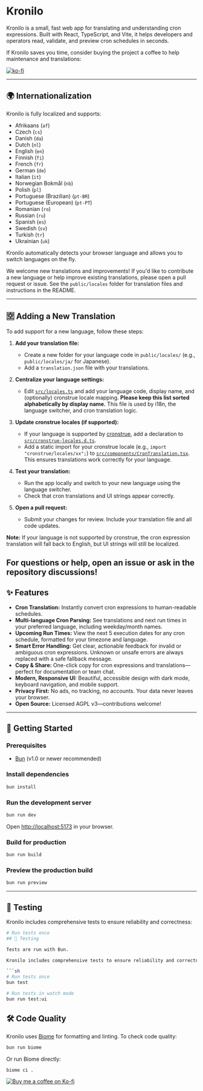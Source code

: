 # Kronilo

Kronilo is a small, fast web app for translating and understanding cron expressions. Built with React, TypeScript, and Vite, it helps developers and operators read, validate, and preview cron schedules in seconds.

If Kronilo saves you time, consider buying the project a coffee to help maintenance and translations:

[![ko-fi](https://ko-fi.com/img/githubbutton_sm.svg)](https://ko-fi.com/T6T31HRCAR)

---

## 🌍 Internationalization

Kronilo is fully localized and supports:

 - Afrikaans (`af`)
 - Czech (`cs`)
 - Danish (`da`)
 - Dutch (`nl`)
 - English (`en`)
 - Finnish (`fi`)
 - French (`fr`)
 - German (`de`)
 - Italian (`it`)
 - Norwegian Bokmål (`nb`)
 - Polish (`pl`)
 - Portuguese (Brazilian) (`pt-BR`)
 - Portuguese (European) (`pt-PT`)
 - Romanian (`ro`)
 - Russian (`ru`)
 - Spanish (`es`)
 - Swedish (`sv`)
 - Turkish (`tr`)
 - Ukrainian (`uk`)

Kronilo automatically detects your browser language and allows you to switch languages on the fly.

We welcome new translations and improvements! If you'd like to contribute a new language or help improve existing translations, please open a pull request or issue. See the `public/locales` folder for translation files and instructions in the README.

---

## 🈳 Adding a New Translation

To add support for a new language, follow these steps:

1. **Add your translation file:**
   - Create a new folder for your language code in `public/locales/` (e.g., `public/locales/ja/` for Japanese).
   - Add a `translation.json` file with your translations.

2. **Centralize your language settings:**
   - Edit [`src/locales.ts`](src/locales.ts) and add your language code, display name, and (optionally) cronstrue locale mapping. **Please keep this list sorted alphabetically by display name.** This file is used by i18n, the language switcher, and cron translation logic.

3. **Update cronstrue locales (if supported):**
   - If your language is supported by [cronstrue](https://github.com/bradymholt/cronstrue), add a declaration to [`src/cronstrue-locales.d.ts`](src/cronstrue-locales.d.ts).
   - Add a static import for your cronstrue locale (e.g., `import "cronstrue/locales/xx";`) to [`src/components/CronTranslation.tsx`](src/components/CronTranslation.tsx). This ensures translations work correctly for your language.

4. **Test your translation:**
   - Run the app locally and switch to your new language using the language switcher.
   - Check that cron translations and UI strings appear correctly.

5. **Open a pull request:**
   - Submit your changes for review. Include your translation file and all code updates.

**Note:** If your language is not supported by cronstrue, the cron expression translation will fall back to English, but UI strings will still be localized.

For questions or help, open an issue or ask in the repository discussions!
---

## ✨ Features

- **Cron Translation:** Instantly convert cron expressions to human-readable schedules.
- **Multi-language Cron Parsing:** See translations and next run times in your preferred language, including weekday/month names.
- **Upcoming Run Times:** View the next 5 execution dates for any cron schedule, formatted for your timezone and language.
- **Smart Error Handling:** Get clear, actionable feedback for invalid or ambiguous cron expressions. Unknown or unsafe errors are always replaced with a safe fallback message.
- **Copy & Share:** One-click copy for cron expressions and translations—perfect for documentation or team chat.
- **Modern, Responsive UI:** Beautiful, accessible design with dark mode, keyboard navigation, and mobile support.
- **Privacy First:** No ads, no tracking, no accounts. Your data never leaves your browser.
- **Open Source:** Licensed AGPL v3—contributions welcome!

---

## 🚀 Getting Started

### Prerequisites

- [Bun](https://bun.sh/) (v1.0 or newer recommended)

### Install dependencies

```sh
bun install
```

### Run the development server

```sh
bun run dev
```

Open [http://localhost:5173](http://localhost:5173) in your browser.

### Build for production

```sh
bun run build
```

### Preview the production build

```sh
bun run preview
```

---

## 🧪 Testing


Kronilo includes comprehensive tests to ensure reliability and correctness:

```sh
# Run tests once
## 🧪 Testing

Tests are run with Bun.

Kronilo includes comprehensive tests to ensure reliability and correctness:

```sh
# Run tests once
bun test

# Run tests in watch mode
bun run test:ui
```

## 🛠️ Code Quality


Kronilo uses [Biome](https://biomejs.dev/) for formatting and linting. To check code quality:

```sh
bun run biome
```

Or run Biome directly:

```sh
biome ci .
```

   <a href="https://ko-fi.com/T6T31HRCAR"><img src="https://ko-fi.com/img/githubbutton_sm.svg" alt="Buy me a coffee on Ko-fi"/></a>
</p>

